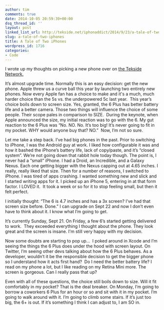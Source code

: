 ```yaml
---
author: tim
comments: true
date: 2014-10-05 20:59:39+00:00
dsq_thread_id: ''
layout: post
linked_list_url: http://tekside.net/iphonaddict/2014/9/23/a-tale-of-two-iphones
slug: a-tale-of-two-iphones
title: A Tale of Two iPhones
wordpress_id: 1716
categories:
- Code
---
```


I wrote up my thoughts on picking a new phone over on [the Tekside
Network.](http://tekside.net/iphonaddict/2014/9/23/a-tale-of-two-iphones)

It’s almost upgrade time. Normally this is an easy decision: get the new
phone. Apple threw us a curve ball this year by launching two entirely new
phones. Now every Apple fan has a choice to make and it's a much, much harder
choice than the 5s vs. the underpowered 5c last year.  This year’s choice
boils down to screen size. Yes, granted, the 6 Plus has better battery life
and a better camera. Those two things will influence the choice of some
people. Their scope pales in comparison to SIZE.  During the keynote, when
Apple announced the size, my initial reaction was to go with the 6. My gut
reaction to the 6 Plus was “No. NO. No. It’s too big! It’s never going to fit
in my pocket. WHY would anyone buy that? NO.”  Now, I’m not so sure.

Let me take a step back. I’ve had big phones in the past. Prior to switching
to iPhone, I was the Android guy at work. I liked how configurable it was and
how it bashed the iPhone’s battery life, lack of copy/paste, and it’s “closed
system”. We’re not going down that rabbit hole today though. The point is, I
never had a “small” iPhone. I had a Droid, an Incredible, and a Galaxy Nexus.
Each one getting bigger with the Nexus capping out at 4.65 inches. I really,
really liked that size. Then for a number of reasons, I switched to iPhone. I
was tired of apps crashing. I wanted something new and slick and I started
writing apps for it. I picked up an iPhone 5, entering in at that form factor.
I LOVED it.  It took a week or so for it to stop feeling small, but then it
felt perfect.

I initially thought: “The 6 is 4.7 inches and has a 3x screen? I’ve had that
screen size before. Done.” I can upgrade on Sept 22 and now I don’t even have
to think about it. I know what I’m going to get.

It’s currently Sunday, Sept 21. On Friday, a few 6’s started getting delivered
to work.  They exceeded everything I thought about the phone. They look great
and the screen is insane. I'm still very happy with my decision.

Now some doubts are starting to pop up…  I poked around in Xcode and I’m
seeing the things the 6 Plus does under the hood with screen layout. On
Twitter, I’m seeing other devs talking about how the 6 Plus behaves. As a
developer, wouldn’t it be the responsible decision to get the bigger phone so
I understand how it acts first hand?  Do I need the better battery life? I
read on my phone a lot, but I like reading on my Retina Mini more. The screen
is gorgeous. Can I really pass that up?

Even with all of these questions, the choice still boils down to size. Will it
fit comfortably in my pocket? That is the deal breaker. On Monday, I’m going
to borrow a coworkers 6 Plus for an hour or so and sit with it in my pocket.
I’m going to walk around with it. I’m going to climb some stairs. If it’s just
too big, the 6+ is out. If it’s something I think I can adjust to, I am SO in.
